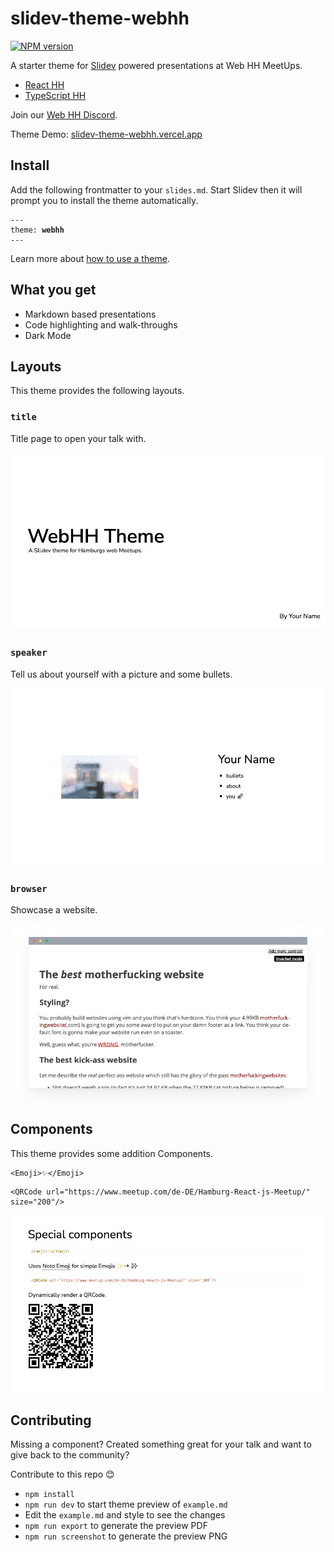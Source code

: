 # slidev-theme-webhh

[![NPM version](https://img.shields.io/npm/v/slidev-theme-webhh?color=3AB9D4&label=)](https://www.npmjs.com/package/slidev-theme-webhh)

A starter theme for [Slidev](https://github.com/slidevjs/slidev) powered presentations at Web HH MeetUps.

- [React HH](https://www.meetup.com/de-DE/Hamburg-React-js-Meetup/)
- [TypeScript HH](https://www.meetup.com/de-DE/Hamburg-TypeScript-Meetup-Group/)

Join our [Web HH Discord](https://discord.gg/2nAc69Hdc8).

Theme Demo: [slidev-theme-webhh.vercel.app](https://slidev-theme-webhh.vercel.app/1)

## Install

Add the following frontmatter to your `slides.md`. Start Slidev then it will prompt you to install the theme automatically.

<pre><code>---
theme: <b>webhh</b>
---</code></pre>

Learn more about [how to use a theme](https://sli.dev/themes/use).

## What you get

- Markdown based presentations
- Code highlighting and walk-throughs
- Dark Mode

## Layouts

This theme provides the following layouts.

### `title`

Title page to open your talk with.

![Title Layout](/assets/layouts/title.png)

### `speaker`

Tell us about yourself with a picture and some bullets.

![Speaker Layout](/assets/layouts/speaker.png)

### `browser`

Showcase a website.

![Browser Layout](/assets/layouts/browser.png)

## Components

This theme provides some addition Components.

```tsx
<Emoji>✨</Emoji>
```

```tsx
<QRCode url="https://www.meetup.com/de-DE/Hamburg-React-js-Meetup/" size="200"/>
```

![Additional Components](/assets/components.png)

## Contributing

Missing a component? Created something great for your talk and want to give back to the community?

Contribute to this repo 😊

- `npm install`
- `npm run dev` to start theme preview of `example.md`
- Edit the `example.md` and style to see the changes
- `npm run export` to generate the preview PDF
- `npm run screenshot` to generate the preview PNG
